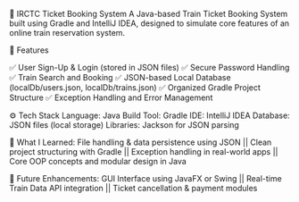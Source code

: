 🚆 IRCTC Ticket Booking System
A Java-based Train Ticket Booking System built using Gradle and IntelliJ IDEA, designed to simulate core features of an online train reservation system.

🧩 Features

✅ User Sign-Up & Login (stored in JSON files) ✅ Secure Password Handling ✅ Train Search and Booking ✅ JSON-based Local Database (localDb/users.json, localDb/trains.json) ✅ Organized Gradle Project Structure ✅ Exception Handling and Error Management

⚙️ Tech Stack
Language: Java Build Tool: Gradle IDE: IntelliJ IDEA Database: JSON files (local storage) Libraries: Jackson for JSON parsing

🧠 What I Learned:
File handling & data persistence using JSON || Clean project structuring with Gradle || Exception handling in real-world apps || Core OOP concepts and modular design in Java

🌱 Future Enhancements:
GUI Interface using JavaFX or Swing || Real-time Train Data API integration || Ticket cancellation & payment modules
